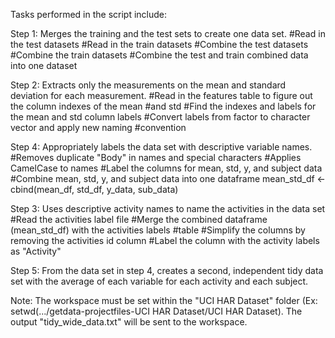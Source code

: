 Tasks performed in the script include:

Step 1: Merges the training and the test sets to create one data set.
        #Read in the test datasets
        #Read in the train datasets
        #Combine the test datasets
        #Combine the train datasets
        #Combine the test and train combined data into one dataset
        
Step 2: Extracts only the measurements on the mean and standard 
deviation for each measurement. 
        #Read in the features table to figure out the column indexes of the mean
        #and std
        #Find the indexes and labels for the mean and std column labels
        #Convert labels from factor to character vector and apply new naming
        #convention
        
Step 4: Appropriately labels the data set with descriptive variable names. 
        #Removes duplicate "Body" in names and special characters
        #Applies CamelCase to names
        #Label the columns for mean, std, y, and subject data
        #Combine mean, std, y, and subject data into one dataframe
        mean_std_df <- cbind(mean_df, std_df, y_data, sub_data)
        
Step 3: Uses descriptive activity names to name the activities in the data set
        #Read the activities label file
        #Merge the combined dataframe (mean_std_df) with the activities labels
        #table
        #Simplify the columns by removing the activities id column
        #Label the column with the activity labels as "Activity"
   
Step 5: From the data set in step 4, creates a second, independent tidy
data set with the average of each variable for each activity and each 
subject.

Note: The workspace must be set within the "UCI HAR Dataset" folder (Ex:
setwd(.../getdata-projectfiles-UCI HAR Dataset/UCI HAR Dataset). The output
"tidy_wide_data.txt" will be sent to the workspace.
